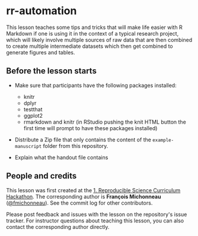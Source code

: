 rr-automation
=============

This lesson teaches some tips and tricks that will make life easier with R Markdown if one is using it in the context of a typical research project, which will likely involve multiple sources of raw data that are then combined to create multiple intermediate datasets which then get combined to generate figures and tables.

## Before the lesson starts

* Make sure that participants have the following packages installed:
  - knitr
  - dplyr
  - testthat
  - ggplot2
  - rmarkdown and knitr (in RStudio pushing the knit HTML button the first time will
    prompt to have these packages installed)

* Distribute a Zip file that only contains the content of the
  `example-manuscript` folder from this repository.

* Explain what the handout file contains

## People and credits

This lesson was first created at the [1. Reproducible Science Curriculum Hackathon]. The corresponding author is **François Michonneau** ([@fmichonneau]). See the commit log for other contributors.

Please post feedback and issues with the lesson on the repository's issue tracker. For instructor questions about teaching this lesson, you can also contact the corresponding author directly.

[@fmichonneau]: https://github.com/fmichonneau
[1. Reproducible Science Curriculum Hackathon]: https://github.com/Reproducible-Science-Curriculum/Reproducible-Science-Hackathon-Dec-08-2014
